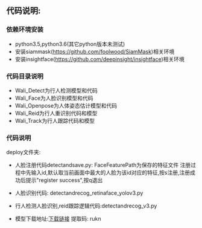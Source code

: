 ## 代码说明:
### 依赖环境安装
- python3.5,python3.6(其它python版本未测试)
- 安装siammask(https://github.com/foolwood/SiamMask)相关环境
- 安装insightface(https://github.com/deepinsight/insightface)相关环境

### 代码目录说明
- Wali_Detect为行人检测模型和代码
- Wali_Face为人脸识别模型和代码
- Wali_Openpose为人体姿态估计模型和代码
- Wali_Reid为行人重识别代码和模型
- Wali_Track为行人跟踪代码和模型
### 代码说明
deploy文件夹:
- 人脸注册代码detectandsave.py:
    FaceFeaturePath为保存的特征文件
    注册过程中先输入id,默认取当前画面中最大的人脸为该id对应的特征,按s注册,注册成功后提示"register success",按q退出
- 人脸识别代码:
    detectandrecog_retinaface_yolov3.py
- 行人检测人脸识别,reid跟踪逻辑代码:detectandrecog_v3.py
    
- 模型下载地址:[下载链接](https://pan.baidu.com/s/1SHim2jMcv34cBYuM3_n4WA)  提取码: rukn



